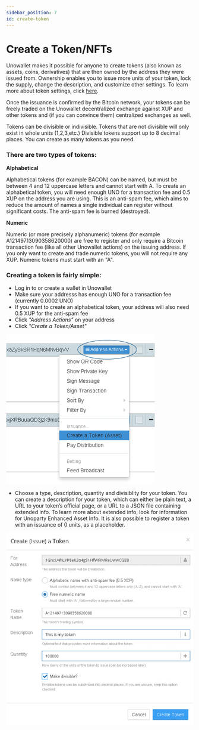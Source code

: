 ```yaml
---
sidebar_position: 7
id: create-token
---
```


# Create a Token/NFTs

Unowallet makes it possible for anyone to create tokens (also known as assets, coins, derivatives) that are then owned by the address they were issued from. Ownership enables you to issue more units of your token, lock the supply, change the description, and customize other settings. To learn more about token settings, click [here](/docs/wallets/tuts/change-token-settings).

Once the issuance is confirmed by the Bitcoin network, your tokens can be freely traded on the Unowallet decentralized exchange against XUP and other tokens and (if you can convince them) centralized exchanges as well.

Tokens can be divisible or indivisible. Tokens that are not divisible will only exist in whole units (1,2,3,etc.) Divisible tokens support up to 8 decimal places. You can create as many tokens as you need.

### There are two types of tokens:[​](#there-are-two-types-of-tokens)

**Alphabetical**

Alphabetical tokens (for example BACON) can be named, but must be between 4 and 12 uppercase letters and cannot start with A. To create an alphabetical token, you will need enough UNO for a transaction fee and 0.5 XUP on the address you are using. This is an anti-spam fee, which aims to reduce the amount of names a single individual can register without significant costs. The anti-spam fee is burned (destroyed).

**Numeric**

Numeric (or more precisely alphanumeric) tokens (for example A12149713090358620000) are free to register and only require a Bitcoin transaction fee (like all other Unowallet actions) on the issuing address. If you only want to create and trade numeric tokens, you will not require any XUP. Numeric tokens must start with an "A".

### Creating a token is fairly simple:[​](#creating-a-token-is-fairly-simple)

*   Log in to or create a wallet in Unowallet
*   Make sure your addresss has enough UNO for a transaction fee (currently 0.0002 UNO)
*   If you want to create an alphabetical token, your address will also need 0.5 XUP for the anti-spam fee
*   Click _"Address Actions"_ on your address
*   Click _"Create a Token/Asset"_

![](/img/tutorial/creating-assets/image1.png)

*   Choose a type, description, quantity and divisiblity for your token. You can create a description for your token, which can either be plain text, a URL to your token’s official page, or a URL to a JSON file containing extended info. To learn more about extended info, look for information for Unoparty Enhanced Asset Info. It is also possible to register a token with an issuance of 0 units, as a placeholder.

![](/img/tutorial/creating-assets/image2.png)

